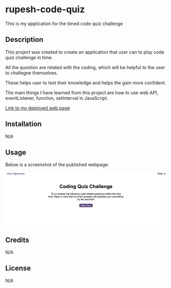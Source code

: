 # rupesh-code-quiz
This is my application for the timed code quiz challenge

## Description

This project was created to create an application that user can to play code quiz challenge in time:

All the question are related with the coding, which will be helpful to the user to challegne themselves.

These helps user to test their knowledge and helps the gain more confident.

The main things I have learned from this project are how to use web API, eventListener, function, setInterval in JavaScript.

[Link to my deployed web page](https://rrana5106.github.io/Rupesh-Password-Generator/)

## Installation
N/A

## Usage
Below is a screenshot of the published webpage:

![Rupesh-Password-demo](./assets/code-quiz.png)


## Credits
N/A

## License
N/A
